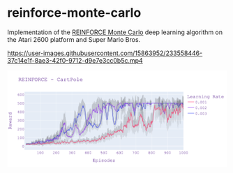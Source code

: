 # reinforce-monte-carlo

Implementation of the [REINFORCE Monte Carlo](https://huggingface.co/deep-rl-course/unit4/hands-on?fw=pt#unit-4-code-your-first-deep-reinforcement-learning-algorithm-with-pytorch-reinforce-and-test-its-robustness) deep learning algorithm on the Atari 2600 platform and Super Mario Bros.

https://user-images.githubusercontent.com/15863952/233558446-37c14e1f-8ae3-42f0-9712-d9e7e3cc0b5c.mp4

![a chart showing performance of reinforce monte carlo on cartpole](https://raw.githubusercontent.com/AndrewWalsh/reinforce-monte-carlo/main/REINFORCE/REINFORCE_CARTPOLE.png)
